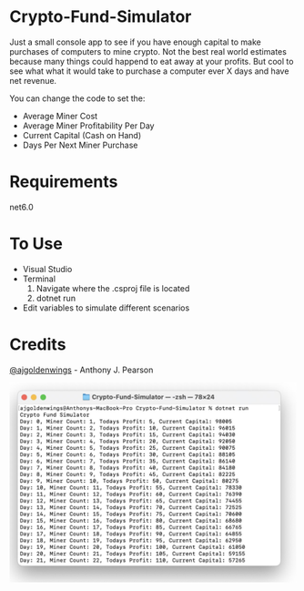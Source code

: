 # Crypto-Fund-Simulator
Just a small console app to see if you have enough capital to make purchases of computers to mine crypto. Not the best real world estimates because many things could happend to eat away at your profits. But cool to see what what it would take to purchase a computer ever X days and have net revenue.

You can change the code to set the:
- Average Miner Cost
- Average Miner Profitability Per Day
- Current Capital (Cash on Hand)
- Days Per Next Miner Purchase

# Requirements
net6.0

# To Use
- Visual Studio
- Terminal
   1. Navigate where the .csproj file is located
   1. dotnet run
- Edit variables to simulate different scenarios

# Credits
[@ajgoldenwings](https://twitter.com/ajgoldenwings) - Anthony J. Pearson

![Terminal](image.jpeg)
